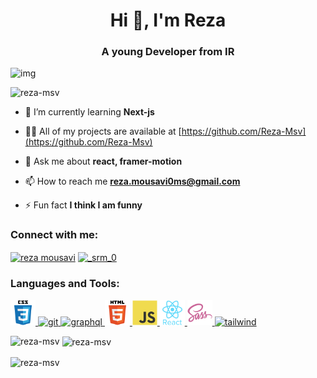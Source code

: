 <h1 align="center">Hi 👋, I'm Reza</h1>
<h3 align="center">A young Developer from IR</h3>

<img aling="right" width="400" src="https://i.giphy.com/media/v1.Y2lkPTc5MGI3NjExeHBtMDlqeWE3OHRmdHNyemQxdHlwaHp3cnEzZmlpODA0YndodmFwNyZlcD12MV9pbnRlcm5hbF9naWZfYnlfaWQmY3Q9Zw/QXwtfadqo7wbfmT46H/giphy.gif" alt="img"/>

<p align="left"> <img src="[https://komarev.com/ghpvc/?username=reza-msv&label=Profile%20views&color=0e75b6&style=flat](https://i.giphy.com/media/v1.Y2lkPTc5MGI3NjExdXQ1bzJ1bW1kZ2pjdTMzcXlvNW0zcDJpNmRrbmIzeWNteHJpOXl5NiZlcD12MV9pbnRlcm5hbF9naWZfYnlfaWQmY3Q9Zw/n1dFDLwXu4Qkwy7OJ0/giphy.gif)" alt="reza-msv" /> </p>

- 🌱 I’m currently learning **Next-js**

- 👨‍💻 All of my projects are available at [https://github.com/Reza-Msv](https://github.com/Reza-Msv)

- 💬 Ask me about **react, framer-motion**

- 📫 How to reach me **reza.mousavi0ms@gmail.com**

- ⚡ Fun fact **I think I am funny**

<h3 align="left">Connect with me:</h3>
<p align="left">
<a href="https://linkedin.com/in/reza mousavi" target="blank"><img align="center" src="https://raw.githubusercontent.com/rahuldkjain/github-profile-readme-generator/master/src/images/icons/Social/linked-in-alt.svg" alt="reza mousavi" height="30" width="40" /></a>
<a href="https://instagram.com/_srm_0" target="blank"><img align="center" src="https://raw.githubusercontent.com/rahuldkjain/github-profile-readme-generator/master/src/images/icons/Social/instagram.svg" alt="_srm_0" height="30" width="40" /></a>
</p>

<h3 align="left">Languages and Tools:</h3>
<p align="left"> <a href="https://www.w3schools.com/css/" target="_blank" rel="noreferrer"> <img src="https://raw.githubusercontent.com/devicons/devicon/master/icons/css3/css3-original-wordmark.svg" alt="css3" width="40" height="40"/> </a> <a href="https://git-scm.com/" target="_blank" rel="noreferrer"> <img src="https://www.vectorlogo.zone/logos/git-scm/git-scm-icon.svg" alt="git" width="40" height="40"/> </a> <a href="https://graphql.org" target="_blank" rel="noreferrer"> <img src="https://www.vectorlogo.zone/logos/graphql/graphql-icon.svg" alt="graphql" width="40" height="40"/> </a> <a href="https://www.w3.org/html/" target="_blank" rel="noreferrer"> <img src="https://raw.githubusercontent.com/devicons/devicon/master/icons/html5/html5-original-wordmark.svg" alt="html5" width="40" height="40"/> </a> <a href="https://developer.mozilla.org/en-US/docs/Web/JavaScript" target="_blank" rel="noreferrer"> <img src="https://raw.githubusercontent.com/devicons/devicon/master/icons/javascript/javascript-original.svg" alt="javascript" width="40" height="40"/> </a> <a href="https://reactjs.org/" target="_blank" rel="noreferrer"> <img src="https://raw.githubusercontent.com/devicons/devicon/master/icons/react/react-original-wordmark.svg" alt="react" width="40" height="40"/> </a> <a href="https://sass-lang.com" target="_blank" rel="noreferrer"> <img src="https://raw.githubusercontent.com/devicons/devicon/master/icons/sass/sass-original.svg" alt="sass" width="40" height="40"/> </a> <a href="https://tailwindcss.com/" target="_blank" rel="noreferrer"> <img src="https://www.vectorlogo.zone/logos/tailwindcss/tailwindcss-icon.svg" alt="tailwind" width="40" height="40"/> </a> </p>

<p><img align="left" src="https://github-readme-stats.vercel.app/api/top-langs?username=reza-msv&show_icons=true&locale=en&layout=compact" alt="reza-msv" /></p>

<p>&nbsp;<img align="center" src="https://github-readme-stats.vercel.app/api?username=reza-msv&show_icons=true&locale=en" alt="reza-msv" /></p>

<p><img align="center" src="https://github-readme-streak-stats.herokuapp.com/?user=reza-msv&" alt="reza-msv" /></p>
